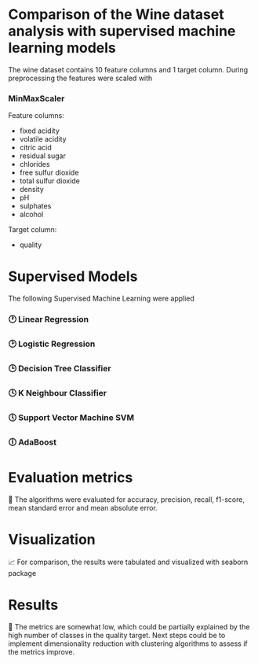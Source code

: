 # Comparison of the Wine dataset analysis with supervised machine learning models

The wine dataset contains 10 feature columns and 1 target column. During preprocessing the features were scaled with 
### MinMaxScaler

Feature columns:
  - fixed acidity
  - volatile acidity
  - citric acid
  - residual sugar
  - chlorides
  - free sulfur dioxide
  - total sulfur dioxide
  - density
  - pH
  - sulphates
  - alcohol

  
Target column: 
  - quality


# Supervised Models
The following Supervised Machine Learning were applied

### 🕐 Linear Regression

### 🕑 Logistic Regression

### 🕒 Decision Tree Classifier

### 🕓 K Neighbour Classifier

### 🕔 Support Vector Machine SVM

### 🕕 AdaBoost


# Evaluation metrics
📝 The algorithms were evaluated for accuracy, precision, recall, f1-score, mean standard error and mean absolute error.

# Visualization
📈 For comparison, the results were tabulated and visualized with seaborn package


# Results
📓 The metrics are somewhat low, which could be partially explained by the high number of classes in the quality target. Next steps could be to implement dimensionality reduction with clustering algorithms to assess if the metrics improve. 

